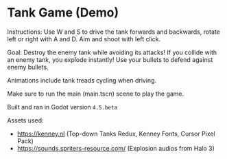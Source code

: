 # Tank Game (Demo)

Instructions: Use W and S to drive the tank forwards and backwards, rotate left or right with A and D. Aim and shoot with left click.

Goal: Destroy the enemy tank while avoiding its attacks! If you collide with an enemy tank, you explode instantly! Use your bullets to defend against enemy bullets.

Animations include tank treads cycling when driving.

Make sure to run the main (main.tscn) scene to play the game.

Built and ran in Godot version `4.5.beta`

Assets used:
- https://kenney.nl (Top-down Tanks Redux, Kenney Fonts, Cursor Pixel Pack)
- https://sounds.spriters-resource.com/ (Explosion audios from Halo 3)
